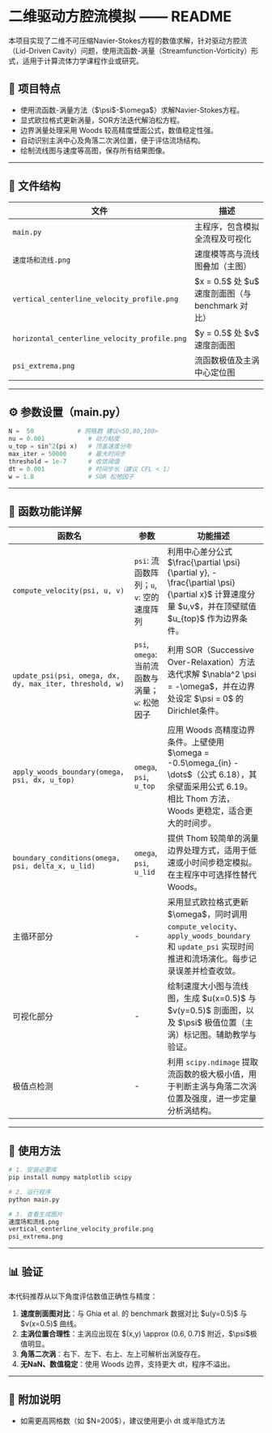 # 二维驱动方腔流模拟 —— README

本项目实现了二维不可压缩Navier-Stokes方程的数值求解，针对驱动方腔流（Lid-Driven Cavity）问题，使用流函数-涡量（Streamfunction-Vorticity）形式，适用于计算流体力学课程作业或研究。

## 📌 项目特点

* 使用流函数-涡量方法（\$\psi\$-\$\omega\$）求解Navier-Stokes方程。
* 显式欧拉格式更新涡量，SOR方法迭代解泊松方程。
* 边界涡量处理采用 Woods 较高精度壁面公式，数值稳定性强。
* 自动识别主涡中心及角落二次涡位置，便于评估流场结构。
* 绘制流线图与速度等高图，保存所有结果图像。

---

## 📁 文件结构

| 文件                                           | 描述                                        |
| -------------------------------------------- | ----------------------------------------- |
| `main.py`                                    | 主程序，包含模拟全流程及可视化                           |
| `速度场和流线.png`                                 | 速度模等高与流线图叠加（主图）                           |
| `vertical_centerline_velocity_profile.png`   | \$x = 0.5\$ 处 \$u\$ 速度剖面图（与 benchmark 对比） |
| `horizontal_centerline_velocity_profile.png` | \$y = 0.5\$ 处 \$v\$ 速度剖面图                 |
| `psi_extrema.png`                            | 流函数极值及主涡中心定位图                             |

---

## ⚙️ 参数设置（main.py）

```python
N =  50            # 网格数 建议<50,80,100>
nu = 0.001            # 动力粘度
u_top = sin^2(pi x)   # 顶盖速度分布
max_iter = 50000      # 最大时间步
threshold = 1e-7      # 收敛阈值
dt = 0.001            # 时间步长（建议 CFL < 1）
w = 1.8               # SOR 松弛因子
```


---

## 🧩 函数功能详解

| 函数名                                                      | 参数                                 | 功能描述                                                                                                                        |
| -------------------------------------------------------- | ---------------------------------- | --------------------------------------------------------------------------------------------------------------------------- |
| `compute_velocity(psi, u, v)`                            | `psi`: 流函数阵列；`u`, `v`: 空的速度阵列      | 利用中心差分公式 \$\frac{\partial \psi}{\partial y}, -\frac{\partial \psi}{\partial x}\$ 计算速度分量 \$u,v\$，并在顶壁赋值 \$u\_{top}\$ 作为边界条件。 |
| `update_psi(psi, omega, dx, dy, max_iter, threshold, w)` | `psi`, `omega`: 当前流函数与涡量；`w`: 松弛因子 | 利用 SOR（Successive Over-Relaxation）方法迭代求解 \$\nabla^2 \psi = -\omega\$，并在边界处设定 \$\psi = 0\$ 的Dirichlet条件。                     |
| `apply_woods_boundary(omega, psi, dx, u_top)`            | `omega`, `psi`, `u_top`            | 应用 Woods 高精度边界条件。上壁使用 \$\omega = -0.5\omega\_{in} - \dots\$（公式 6.18），其余壁面采用公式 6.19。相比 Thom 方法，Woods 更稳定，适合更大的时间步。           |
| `boundary_conditions(omega, psi, delta_x, u_lid)`        | `omega`, `psi`, `u_lid`            | 提供 Thom 较简单的涡量边界处理方式，适用于低速或小时间步稳定模拟。在主程序中可选择性替代 Woods。                                                                      |
| 主循环部分                                                    | -                                  | 采用显式欧拉格式更新 \$\omega\$，同时调用 `compute_velocity`、`apply_woods_boundary` 和 `update_psi` 实现时间推进和流场演化。每步记录误差并检查收敛。                |
| 可视化部分                                                    | -                                  | 绘制速度大小图与流线图，生成 \$u(x=0.5)\$ 与 \$v(y=0.5)\$ 剖面图，以及 \$\psi\$ 极值位置（主涡）标记图。辅助教学与验证。                                             |
| 极值点检测                                                    | -                                  | 利用 `scipy.ndimage` 提取流函数的极大极小值，用于判断主涡与角落二次涡位置及强度，进一步定量分析涡结构。                                                                |

---

## 🚀 使用方法

```bash
# 1. 安装必要库
pip install numpy matplotlib scipy

# 2. 运行程序
python main.py

# 3. 查看生成图片
速度场和流线.png
vertical_centerline_velocity_profile.png
psi_extrema.png
```

---

## 📊 验证

本代码推荐从以下角度评估数值正确性与精度：

1. **速度剖面图对比**：与 Ghia et al. 的 benchmark 数据对比 \$u(y=0.5)\$ 与 \$v(x=0.5)\$ 曲线。
2. **主涡位置合理性**：主涡应出现在 \$(x,y) \approx (0.6, 0.7)\$ 附近，\$\psi\$极值明显。
3. **角落二次涡**：右下、左下、右上、左上可解析出涡旋存在。
4. **无NaN、数值稳定**：使用 Woods 边界，支持更大 dt，程序不溢出。

---

## 📎 附加说明

* 如需更高网格数（如 \$N=200\$），建议使用更小 dt 或半隐式方法

